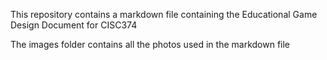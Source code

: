 This repository contains a markdown file containing the Educational Game Design Document for CISC374

The images folder contains all the photos used in the markdown file
